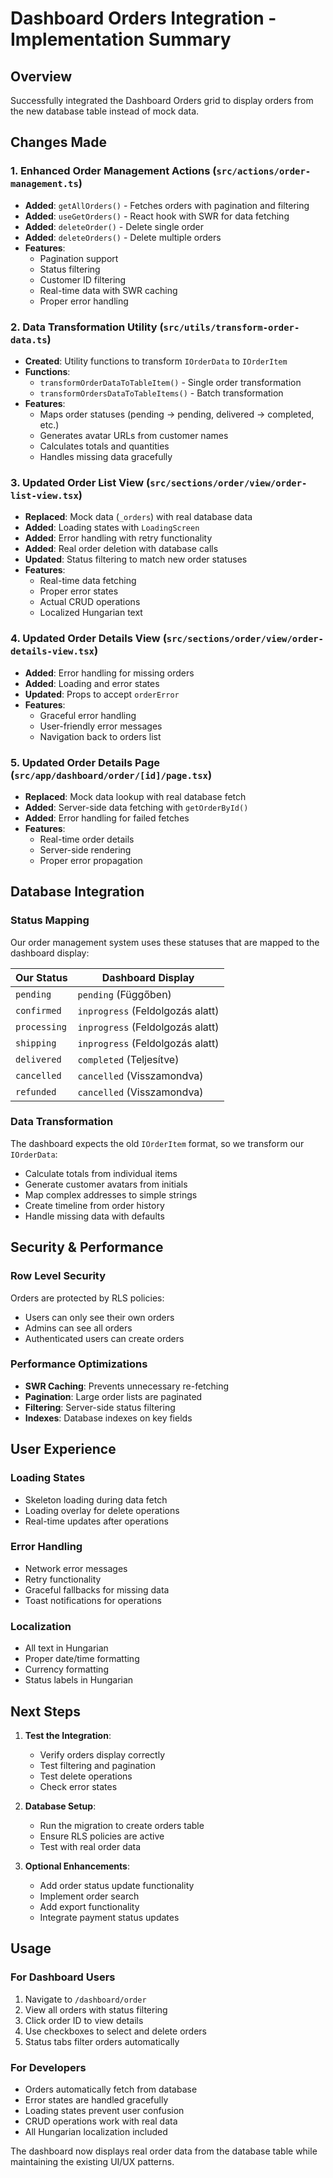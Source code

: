 # Dashboard Orders Integration - Implementation Summary

## Overview
Successfully integrated the Dashboard Orders grid to display orders from the new database table instead of mock data.

## Changes Made

### 1. Enhanced Order Management Actions (`src/actions/order-management.ts`)
- **Added**: `getAllOrders()` - Fetches orders with pagination and filtering
- **Added**: `useGetOrders()` - React hook with SWR for data fetching
- **Added**: `deleteOrder()` - Delete single order
- **Added**: `deleteOrders()` - Delete multiple orders
- **Features**:
  - Pagination support
  - Status filtering 
  - Customer ID filtering
  - Real-time data with SWR caching
  - Proper error handling

### 2. Data Transformation Utility (`src/utils/transform-order-data.ts`)
- **Created**: Utility functions to transform `IOrderData` to `IOrderItem`
- **Functions**:
  - `transformOrderDataToTableItem()` - Single order transformation
  - `transformOrdersDataToTableItems()` - Batch transformation
- **Features**:
  - Maps order statuses (pending → pending, delivered → completed, etc.)
  - Generates avatar URLs from customer names
  - Calculates totals and quantities
  - Handles missing data gracefully

### 3. Updated Order List View (`src/sections/order/view/order-list-view.tsx`)
- **Replaced**: Mock data (`_orders`) with real database data
- **Added**: Loading states with `LoadingScreen`
- **Added**: Error handling with retry functionality
- **Added**: Real order deletion with database calls
- **Updated**: Status filtering to match new order statuses
- **Features**:
  - Real-time data fetching
  - Proper error states
  - Actual CRUD operations
  - Localized Hungarian text

### 4. Updated Order Details View (`src/sections/order/view/order-details-view.tsx`)
- **Added**: Error handling for missing orders
- **Added**: Loading and error states
- **Updated**: Props to accept `orderError`
- **Features**:
  - Graceful error handling
  - User-friendly error messages
  - Navigation back to orders list

### 5. Updated Order Details Page (`src/app/dashboard/order/[id]/page.tsx`)
- **Replaced**: Mock data lookup with real database fetch
- **Added**: Server-side data fetching with `getOrderById()`
- **Added**: Error handling for failed fetches
- **Features**:
  - Real-time order details
  - Server-side rendering
  - Proper error propagation

## Database Integration

### Status Mapping
Our order management system uses these statuses that are mapped to the dashboard display:

| Our Status | Dashboard Display |
|------------|------------------|
| `pending` | `pending` (Függőben) |
| `confirmed` | `inprogress` (Feldolgozás alatt) |
| `processing` | `inprogress` (Feldolgozás alatt) |
| `shipping` | `inprogress` (Feldolgozás alatt) |
| `delivered` | `completed` (Teljesítve) |
| `cancelled` | `cancelled` (Visszamondva) |
| `refunded` | `cancelled` (Visszamondva) |

### Data Transformation
The dashboard expects the old `IOrderItem` format, so we transform our `IOrderData`:
- Calculate totals from individual items
- Generate customer avatars from initials
- Map complex addresses to simple strings
- Create timeline from order history
- Handle missing data with defaults

## Security & Performance

### Row Level Security
Orders are protected by RLS policies:
- Users can only see their own orders
- Admins can see all orders
- Authenticated users can create orders

### Performance Optimizations
- **SWR Caching**: Prevents unnecessary re-fetching
- **Pagination**: Large order lists are paginated
- **Filtering**: Server-side status filtering
- **Indexes**: Database indexes on key fields

## User Experience

### Loading States
- Skeleton loading during data fetch
- Loading overlay for delete operations
- Real-time updates after operations

### Error Handling
- Network error messages
- Retry functionality
- Graceful fallbacks for missing data
- Toast notifications for operations

### Localization
- All text in Hungarian
- Proper date/time formatting
- Currency formatting
- Status labels in Hungarian

## Next Steps

1. **Test the Integration**:
   - Verify orders display correctly
   - Test filtering and pagination
   - Test delete operations
   - Check error states

2. **Database Setup**:
   - Run the migration to create orders table
   - Ensure RLS policies are active
   - Test with real order data

3. **Optional Enhancements**:
   - Add order status update functionality
   - Implement order search
   - Add export functionality
   - Integrate payment status updates

## Usage

### For Dashboard Users
1. Navigate to `/dashboard/order`
2. View all orders with status filtering
3. Click order ID to view details
4. Use checkboxes to select and delete orders
5. Status tabs filter orders automatically

### For Developers
- Orders automatically fetch from database
- Error states are handled gracefully
- Loading states prevent user confusion
- CRUD operations work with real data
- All Hungarian localization included

The dashboard now displays real order data from the database table while maintaining the existing UI/UX patterns.
